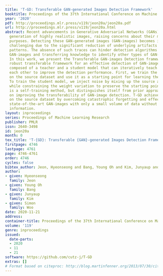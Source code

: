 ```yaml
---
title: 'T-GD: Transferable GAN-generated Images Detection Framework'
booktitle: Proceedings of the 37th International Conference on Machine Learning
year: '2020'
pdf: http://proceedings.mlr.press/v119/jeon20a/jeon20a.pdf
url: http://proceedings.mlr.press/v119/jeon20a.html
abstract: Recent advancements in Generative Adversarial Networks (GANs) enable the
  generation of highly realistic images, raising concerns about their misuse for malicious
  purposes. Detecting these GAN-generated images (GAN-images) becomes increasingly
  challenging due to the significant reduction of underlying artifacts and specific
  patterns. The absence of such traces can hinder detection algorithms from identifying
  GAN-images and transferring knowledge to identify other types of GAN-images as well.
  In this work, we present the Transferable GAN-images Detection framework T-GD, a
  robust transferable framework for an effective detection of GAN-images. T-GD is
  composed of a teacher and a student model that can iteratively teach and evaluate
  each other to improve the detection performance. First, we train the teacher model
  on the source dataset and use it as a starting point for learning the target dataset.
  To train the student model, we inject noise by mixing up the source and target datasets,
  while constraining the weight variation to preserve the starting point. Our approach
  is a self-training method, but distinguishes itself from prior approaches by focusing
  on improving the transferability of GAN-image detection. T-GD achieves high performance
  on the source dataset by overcoming catastrophic forgetting and effectively detecting
  state-of-the-art GAN-images with only a small volume of data without any metadata
  information.
layout: inproceedings
series: Proceedings of Machine Learning Research
publisher: PMLR
issn: 2640-3498
id: jeon20a
month: 0
tex_title: 'T-{GD}: Transferable {GAN}-generated Images Detection Framework'
firstpage: 4746
lastpage: 4761
page: 4746-4761
order: 4746
cycles: false
bibtex_author: Jeon, Hyeonseong and Bang, Young Oh and Kim, Junyaup and Woo, Simon
author:
- given: Hyeonseong
  family: Jeon
- given: Young Oh
  family: Bang
- given: Junyaup
  family: Kim
- given: Simon
  family: Woo
date: 2020-11-21
address: 
container-title: Proceedings of the 37th International Conference on Machine Learning
volume: '119'
genre: inproceedings
issued:
  date-parts:
  - 2020
  - 11
  - 21
software: https://github.com/cutz-j/T-GD
extras: []
# Format based on citeproc: http://blog.martinfenner.org/2013/07/30/citeproc-yaml-for-bibliographies/
---
```

